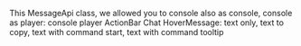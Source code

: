 


This MessageApi class, we allowed you to console also as console, console as player: console player
ActionBar
Chat
HoverMessage: text only, text to copy, text with command start, text with command tooltip





